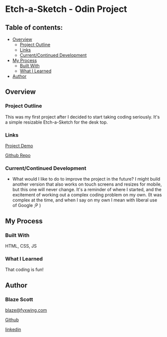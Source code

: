 # Etch-a-Sketch - Odin Project

## Table of contents:

- [Overview](#overview)
  - [Project Outline](#project-outline)
  - [Links](#links)
  - [Current/Continued Development](#current/continued-development)
- [My Process](#my-process)
  - [Built With](#built-with)
  - [What I Learned](#what-i-learned)
- [Author](#author)

## Overview

### Project Outline

This was my first project after I decided to start taking coding seriously. It's a simple resizable Etch-a-Sketch for the desk top.

### Links

[Project Demo](Demo.Url)

[Github Repo](https://github.com/ablueblaze/Etch-A-Sketch-Odin)

### Current/Continued Development

- What would I like to do to improve the project in the future?
  I might build another version that also works on touch screens and resizes for mobile, but this one will never change. It's a reminder of where I started, and the excitement of working out a complex coding problem on my own. (It was complex at the time, and when I say on my own I mean with liberal use of Google ;P )

## My Process

### Built With

HTML, CSS, JS

### What I Learned

That coding is fun!

## Author

### Blaze Scott

<blaze@fyxwing.com>

[Github](https://github.com/ablueblaze)

[linkedin](https://www.linkedin.com/in/blaze-scott-3672b891/)

